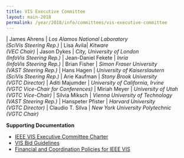 ```yaml
---
title: VIS Executive Committee
layout: main-2018
permalink: /year/2018/info/committees/vis-executive-committee
---
```


| James Ahrens	| *Los Alamos National Laboratory<br>(SciVis Steering Rep.)*
| Lisa Avila| *Kitware<br>(VEC Chair)*
| Jason Dykes | *City, University of London<br>(InfoVis Steering Rep.)*
| Jean-Daniel Fekete	| *Inria<br>(InfoVis Steering Rep.)*
| Brian Fisher	| *Simon Fraser University<br>(VAST Steering Rep.)*
| Hans Hagen	| *University of Kaiserslautern<br>(SciVis Steering Rep.)*
| Arie Kaufman	| *Stony Brook University<br>(VGTC Director)*
| Aditi Majumder	| *University of California, Irvine<br>(VGTC Vice-Chair for Conferences)*
| Miriah Meyer	| *University of Utah<br>(VGTC Vice-Chair)*
| Silvia Miksch	| *Vienna University of Technology<br>(VAST Steering Rep.)*
| Hanspeter Pfister	| *Harvard University<br>(VGTC Director)*
| Claudio T. Silva	| *New York University Polytechnic<br>(VGTC Chair)*


**Supporting Documentation**

* [IEEE VIS Executive Committee Charter](/attachments/vec_charter_150310.pdf)
* [VIS Bid Guidelines](http://ieeevis.org/governance/bids)
* [Financial and Coordination Policies for IEEE VIS](http://ieeevis.org/governance/coordination)

 

